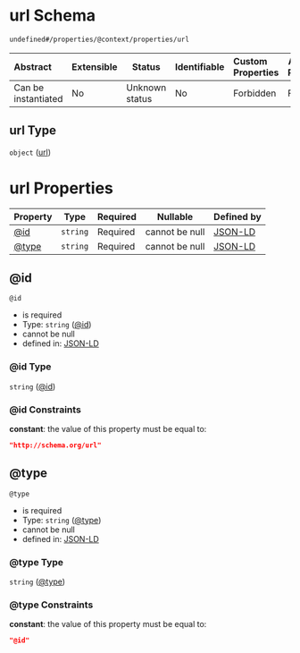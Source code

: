# url Schema

```txt
undefined#/properties/@context/properties/url
```




| Abstract            | Extensible | Status         | Identifiable | Custom Properties | Additional Properties | Access Restrictions | Defined In                                                                      |
| :------------------ | ---------- | -------------- | ------------ | :---------------- | --------------------- | ------------------- | ------------------------------------------------------------------------------- |
| Can be instantiated | No         | Unknown status | No           | Forbidden         | Forbidden             | none                | [ndl-isil.schema.json\*](../../out/ndl-isil.schema.json "open original schema") |

## url Type

`object` ([url](ndl-isil-properties-json-ld-context-properties-url.md))

# url Properties

| Property        | Type     | Required | Nullable       | Defined by                                                                                                                                        |
| :-------------- | -------- | -------- | -------------- | :------------------------------------------------------------------------------------------------------------------------------------------------ |
| [@id](#@id)     | `string` | Required | cannot be null | [JSON-LD](ndl-isil-properties-json-ld-context-properties-url-properties-id.md "undefined#/properties/@context/properties/url/properties/@id")     |
| [@type](#@type) | `string` | Required | cannot be null | [JSON-LD](ndl-isil-properties-json-ld-context-properties-url-properties-type.md "undefined#/properties/@context/properties/url/properties/@type") |

## @id




`@id`

-   is required
-   Type: `string` ([@id](ndl-isil-properties-json-ld-context-properties-url-properties-id.md))
-   cannot be null
-   defined in: [JSON-LD](ndl-isil-properties-json-ld-context-properties-url-properties-id.md "undefined#/properties/@context/properties/url/properties/@id")

### @id Type

`string` ([@id](ndl-isil-properties-json-ld-context-properties-url-properties-id.md))

### @id Constraints

**constant**: the value of this property must be equal to:

```json
"http://schema.org/url"
```

## @type




`@type`

-   is required
-   Type: `string` ([@type](ndl-isil-properties-json-ld-context-properties-url-properties-type.md))
-   cannot be null
-   defined in: [JSON-LD](ndl-isil-properties-json-ld-context-properties-url-properties-type.md "undefined#/properties/@context/properties/url/properties/@type")

### @type Type

`string` ([@type](ndl-isil-properties-json-ld-context-properties-url-properties-type.md))

### @type Constraints

**constant**: the value of this property must be equal to:

```json
"@id"
```

